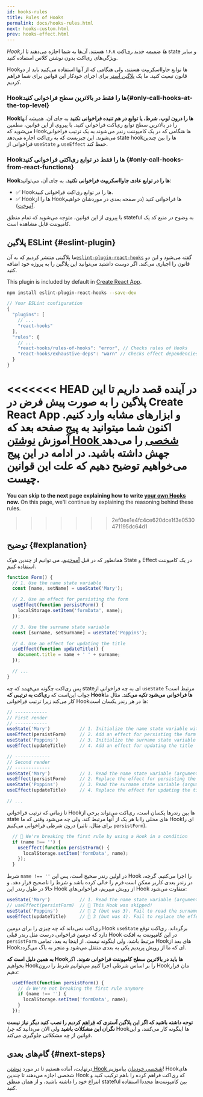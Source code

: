```yaml
---
id: hooks-rules
title: Rules of Hooks
permalink: docs/hooks-rules.html
next: hooks-custom.html
prev: hooks-effect.html
---
```


*Hookها* ضمیمه جدید ری‌اکت ۱۶.۸ هستند. آن‌ها به شما اجازه می‌دهند تا از state و سایر ویژگی‌های ری‌اکت بدون نوشتن کلاس استفاده کنید.

Hookها توابع جاوااسکریپت هستند، ولی هنگامی که از آنها استفاده می‌کنید باید از دو قانون تبعیت کنید. ما یک [پلاگین آستر](https://www.npmjs.com/package/eslint-plugin-react-hooks) برای اجرای خودکار این قوانین برای شما فراهم کردیم.


### Hookها را فقط در بالاترین سطح فراخوانی کنید{#only-call-hooks-at-the-top-level}

**Hookها را درون لوپ، شرط، یا توابع در هم تنیده فراخوانی نکنید** به جای آن، همیشه آنها را در بالاترین سطح توابع ری‌اکت فراخوانی کنید. با پیروی از این قوانین، مطمین می‌شوید که Hookها هنگامی که در یک کامپوننت رندر می‌شوند به یک ترتیب فراخوانی می‌شوند. این چیزیست که به ری‌اکت اجازه می‌دهد state hookها را بین چندین فراخوانی از `useState` و `useEffect` حفظ کند.

### Hookها را فقط در توابع ری‌اکتی فراخوانی کنید {#only-call-hooks-from-react-functions}

**Hookها را در توابع عادی جاوااسکریپت فراخوانی نکنید.** به جای آن، می‌توانید:

* ✅ Hookها را در توابع ری‌اکت فراخوانی کنید.
* ✅ Hookها را از Hookها فراخوانی کنید (در صفحه بعدی در موردشان خواهیم [آموخت](/docs/hooks-custom.html)).

با پیروی از این قوانین، متوجه می‌شوید که تمام منطق stateful به وضوح در منبع کد یک کامپوننت قابل مشاهده است.

## پلاگین ESLint {#eslint-plugin}

ما پلاگینی منتشر کردیم که به آن[`eslint-plugin-react-hooks`](https://www.npmjs.com/package/eslint-plugin-react-hooks) گفته می‌شود و این دو قانون را اجباری می‌کند. اگر دوست داشتید می‌توانید این پلاگین را به پروژه خود اضافه کنید.

This plugin is included by default in [Create React App](/docs/create-a-new-react-app.html#create-react-app).

```bash
npm install eslint-plugin-react-hooks --save-dev
```

```js
// Your ESLint configuration
{
  "plugins": [
    // ...
    "react-hooks"
  ],
  "rules": {
    // ...
    "react-hooks/rules-of-hooks": "error", // Checks rules of Hooks
    "react-hooks/exhaustive-deps": "warn" // Checks effect dependencies
  }
}
```

<<<<<<< HEAD
در آینده قصد داریم تا این پلاگین را به صورت پیش فرض در Create React App و ابزارهای مشابه وارد کنیم.
**اکنون شما میتوانید به پیج صفحه بعد که آموزش [نوشتن Hook شخصی](/docs/hooks-custom.html) را می‌دهد جهش داشته باشید.** در ادامه در این پیج می‌خواهیم توضیح دهیم که علت این قوانین چیست.
=======
**You can skip to the next page explaining how to write [your own Hooks](/docs/hooks-custom.html) now.** On this page, we'll continue by explaining the reasoning behind these rules.
>>>>>>> 2ef0ee1e4fc4ce620dce1f3e0530471195dc64d1

## توضیح {#explanation}

همانطور که در قبل [آموختیم](/docs/hooks-state.html#tip-using-multiple-state-variables)، می توانیم از چندین هوک State و Effect در یک کامپوننت استفاده کنیم.

```js
function Form() {
  // 1. Use the name state variable
  const [name, setName] = useState('Mary');

  // 2. Use an effect for persisting the form
  useEffect(function persistForm() {
    localStorage.setItem('formData', name);
  });

  // 3. Use the surname state variable
  const [surname, setSurname] = useState('Poppins');

  // 4. Use an effect for updating the title
  useEffect(function updateTitle() {
    document.title = name + ' ' + surname;
  });

  // ...
}
```

پس ری‌اکت چگونه می‌فهمد که چه stateای به چه فراخوانی از `useState` مرتبط است؟ جواب این‌است که **ری‌اکت به ترتیبی که Hookها فراخوانی می‌شود تکیه می‌کند**. مثال ما کار می‌کند زیرا ترتیب فراخوانی Hookها در هر رندر یکسان است:

```js
// ------------
// First render
// ------------
useState('Mary')           // 1. Initialize the name state variable with 'Mary'
useEffect(persistForm)     // 2. Add an effect for persisting the form
useState('Poppins')        // 3. Initialize the surname state variable with 'Poppins'
useEffect(updateTitle)     // 4. Add an effect for updating the title

// -------------
// Second render
// -------------
useState('Mary')           // 1. Read the name state variable (argument is ignored)
useEffect(persistForm)     // 2. Replace the effect for persisting the form
useState('Poppins')        // 3. Read the surname state variable (argument is ignored)
useEffect(updateTitle)     // 4. Replace the effect for updating the title

// ...
```

تا زمانی که ترتیب فراخوانی Hookها بین رندرها یکسان است، ری‌اکت می‌تواند برخی از state های محلی را با هر یک از آنها مرتبط کند. ولی چه می‌شود وقتی که ما Hookای را درون شرطی فراخوانی می‌کنیم (برای مثال، تاثیر `persistForm`).


```js
  // 🔴 We're breaking the first rule by using a Hook in a condition
  if (name !== '') {
    useEffect(function persistForm() {
      localStorage.setItem('formData', name);
    });
  }
```

شرط `name !== ''` در اولین رندر صحیح است، پس این Hook را اجرا می‌کنیم. گرچه، در رندر بعدی کاربر ممکن است فرم را خالی کرده باشد و شرط را ناصحیح قرار دهد. و حالا در طول رندر این Hook از رویش میپریم، فراخوانی‌های Hook متفاوت می‌شود:

```js
useState('Mary')           // 1. Read the name state variable (argument is ignored)
// useEffect(persistForm)  // 🔴 This Hook was skipped!
useState('Poppins')        // 🔴 2 (but was 3). Fail to read the surname state variable
useEffect(updateTitle)     // 🔴 3 (but was 4). Fail to replace the effect
```

ری‌اکت نمی‌داند که چه چیزی را برای دومین Hook `useState` برگرداند. ری‌اکت توقع دارد که دومین فراخوانی درست مثل رندر قبلی Hook در این کامپوننت به افکت `persistForm` مرتبط باشد، ولی اینگونه نیست. از اینجا به بعد، تمامی Hookهای بعد از Hookای که ما از رویش پریدیم یکی به بعدی منتقل می‌شود و منجر به باگ می‌گردد.

**به همین دلیل است که Hookها باید در بالاترین سطح کامپوننت فراخوانی شوند.** اگر بخواهیم Hookرا بر اساس شرطی اجرا کنیم می‌توانیم شرط را *درون* Hookمان قرار دهیم:

```js
  useEffect(function persistForm() {
    // 👍 We're not breaking the first rule anymore
    if (name !== '') {
      localStorage.setItem('formData', name);
    }
  });
```
**توجه داشته باشید که اگر این پلاگین آستری که [فراهم](https://www.npmjs.com/package/eslint-plugin-react-hooks) کردیم را نصب کنید دیگر نیاز نیست نگران این مشکلات باشید** ولی الان می‌دانید که *چرا* Hookها اینگونه کار می‌کنند، و این قوانین از چه مشکلاتی جلوگیری می‌کند.

## گام‌های بعدی {#next-steps}

درنهایت، آماده هستیم تا در مورد [نوشتن Hook شخصی خودمان](/docs/hooks-custom.html) بیاموزیم! Hookهای شخصی اجازه می‌دهند تا چندین Hook که ری‌اکت فراهم کرده را باهم ترکیب کنید و انتزاع خود را داشته باشید، و از همان منطق stateful بین کامپوننت‌ها مجددا استفاده کنید.
